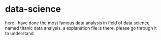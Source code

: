 # data-science
here i have done the most famous data analysis in field of data science named titanic data analysis. a explanation file is there. please go through it to understand
